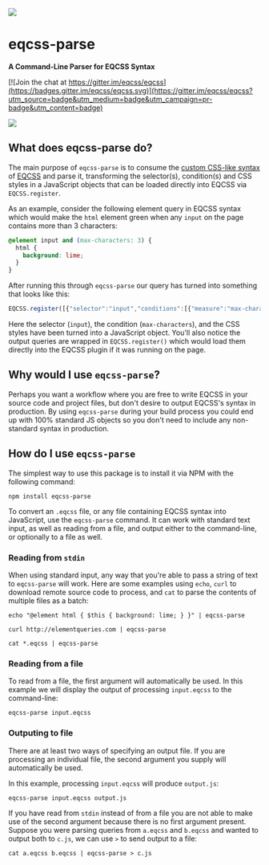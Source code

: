 ![](http://i.imgur.com/OUQzoiA.png)

# eqcss-parse

**A Command-Line Parser for EQCSS Syntax**

[![Join the chat at https://gitter.im/eqcss/eqcss](https://badges.gitter.im/eqcss/eqcss.svg)](https://gitter.im/eqcss/eqcss?utm_source=badge&utm_medium=badge&utm_campaign=pr-badge&utm_content=badge)

![](http://i.imgur.com/VQ7IG4Y.gif)

## What does eqcss-parse do?

The main purpose of `eqcss-parse` is to consume the [custom CSS-like syntax](http://tomhodgins.github.io/element-queries-spec/element-queries.html) of [EQCSS](http://elementqueries.com) and parse it, transforming the selector(s), condition(s) and CSS styles in a JavaScript objects that can be loaded directly into EQCSS via `EQCSS.register`.

As an example, consider the following element query in EQCSS syntax which would make the `html` element green when any `input` on the page contains more than 3 characters:

```css
@element input and (max-characters: 3) {
  html {
    background: lime;
  }
}
```

After running this through `eqcss-parse` our query has turned into something that looks like this:

```javascript
EQCSS.register([{"selector":"input","conditions":[{"measure":"max-characters","value":"3","unit":null}],"style":" html { background: lime; } "},]);
```

Here the selector (`input`), the condition (`max-characters`), and the CSS styles have been turned into a JavaScript object. You'll also notice the output queries are wrapped in `EQCSS.register()` which would load them directly into the EQCSS plugin if it was running on the page.


## Why would I use `eqcss-parse`?

Perhaps you want a workflow where you are free to write EQCSS in your source code and project files, but don't desire to output EQCSS's syntax in production. By using `eqcss-parse` during your build process you could end up with 100% standard JS objects so you don't need to include any non-standard syntax in production.


## How do I use `eqcss-parse`

The simplest way to use this package is to install it via NPM with the following command:

```
npm install eqcss-parse
```

To convert an `.eqcss` file, or any file containing EQCSS syntax into JavaScript, use the `eqcss-parse` command. It can work with standard text input, as well as reading from a file, and output either to the command-line, or optionally to a file as well.

### Reading from `stdin`

When using standard input, any way that you're able to pass a string of text to `eqcss-parse` will work. Here are some examples using `echo`, `curl` to download remote source code to process, and `cat` to parse the contents of multiple files as a batch:

```
echo "@element html { $this { background: lime; } }" | eqcss-parse
```

```
curl http://elementqueries.com | eqcss-parse
```

```
cat *.eqcss | eqcss-parse
```

### Reading from a file

To read from a file, the first argument will automatically be used. In this example we will display the output of processing `input.eqcss` to the command-line:

```
eqcss-parse input.eqcss
```

### Outputing to file

There are at least two ways of specifying an output file. If you are processing an individual file, the second argument you supply will automatically be used.

In this example, processing `input.eqcss` will produce `output.js`:

```
eqcss-parse input.eqcss output.js
```

If you have read from `stdin` instead of from a file you are not able to make use of the second argument because there is no first argument present. Suppose you were parsing queries from `a.eqcss` and `b.eqcss` and wanted to output both to `c.js`, we can use `>` to send output to a file:

```
cat a.eqcss b.eqcss | eqcss-parse > c.js
```
